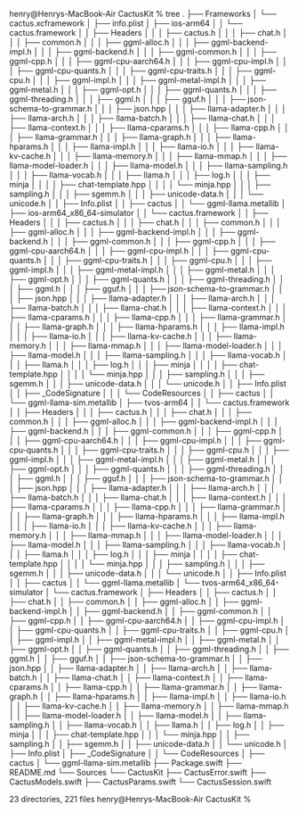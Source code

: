 henry@Henrys-MacBook-Air CactusKit % tree
.
├── Frameworks
│   └── cactus.xcframework
│       ├── info.plist
│       ├── ios-arm64
│       │   └── cactus.framework
│       │       ├── Headers
│       │       │   ├── cactus.h
│       │       │   ├── chat.h
│       │       │   ├── common.h
│       │       │   ├── ggml-alloc.h
│       │       │   ├── ggml-backend-impl.h
│       │       │   ├── ggml-backend.h
│       │       │   ├── ggml-common.h
│       │       │   ├── ggml-cpp.h
│       │       │   ├── ggml-cpu-aarch64.h
│       │       │   ├── ggml-cpu-impl.h
│       │       │   ├── ggml-cpu-quants.h
│       │       │   ├── ggml-cpu-traits.h
│       │       │   ├── ggml-cpu.h
│       │       │   ├── ggml-impl.h
│       │       │   ├── ggml-metal-impl.h
│       │       │   ├── ggml-metal.h
│       │       │   ├── ggml-opt.h
│       │       │   ├── ggml-quants.h
│       │       │   ├── ggml-threading.h
│       │       │   ├── ggml.h
│       │       │   ├── gguf.h
│       │       │   ├── json-schema-to-grammar.h
│       │       │   ├── json.hpp
│       │       │   ├── llama-adapter.h
│       │       │   ├── llama-arch.h
│       │       │   ├── llama-batch.h
│       │       │   ├── llama-chat.h
│       │       │   ├── llama-context.h
│       │       │   ├── llama-cparams.h
│       │       │   ├── llama-cpp.h
│       │       │   ├── llama-grammar.h
│       │       │   ├── llama-graph.h
│       │       │   ├── llama-hparams.h
│       │       │   ├── llama-impl.h
│       │       │   ├── llama-io.h
│       │       │   ├── llama-kv-cache.h
│       │       │   ├── llama-memory.h
│       │       │   ├── llama-mmap.h
│       │       │   ├── llama-model-loader.h
│       │       │   ├── llama-model.h
│       │       │   ├── llama-sampling.h
│       │       │   ├── llama-vocab.h
│       │       │   ├── llama.h
│       │       │   ├── log.h
│       │       │   ├── minja
│       │       │   │   ├── chat-template.hpp
│       │       │   │   └── minja.hpp
│       │       │   ├── sampling.h
│       │       │   ├── sgemm.h
│       │       │   ├── unicode-data.h
│       │       │   └── unicode.h
│       │       ├── Info.plist
│       │       ├── cactus
│       │       └── ggml-llama.metallib
│       ├── ios-arm64_x86_64-simulator
│       │   └── cactus.framework
│       │       ├── Headers
│       │       │   ├── cactus.h
│       │       │   ├── chat.h
│       │       │   ├── common.h
│       │       │   ├── ggml-alloc.h
│       │       │   ├── ggml-backend-impl.h
│       │       │   ├── ggml-backend.h
│       │       │   ├── ggml-common.h
│       │       │   ├── ggml-cpp.h
│       │       │   ├── ggml-cpu-aarch64.h
│       │       │   ├── ggml-cpu-impl.h
│       │       │   ├── ggml-cpu-quants.h
│       │       │   ├── ggml-cpu-traits.h
│       │       │   ├── ggml-cpu.h
│       │       │   ├── ggml-impl.h
│       │       │   ├── ggml-metal-impl.h
│       │       │   ├── ggml-metal.h
│       │       │   ├── ggml-opt.h
│       │       │   ├── ggml-quants.h
│       │       │   ├── ggml-threading.h
│       │       │   ├── ggml.h
│       │       │   ├── gguf.h
│       │       │   ├── json-schema-to-grammar.h
│       │       │   ├── json.hpp
│       │       │   ├── llama-adapter.h
│       │       │   ├── llama-arch.h
│       │       │   ├── llama-batch.h
│       │       │   ├── llama-chat.h
│       │       │   ├── llama-context.h
│       │       │   ├── llama-cparams.h
│       │       │   ├── llama-cpp.h
│       │       │   ├── llama-grammar.h
│       │       │   ├── llama-graph.h
│       │       │   ├── llama-hparams.h
│       │       │   ├── llama-impl.h
│       │       │   ├── llama-io.h
│       │       │   ├── llama-kv-cache.h
│       │       │   ├── llama-memory.h
│       │       │   ├── llama-mmap.h
│       │       │   ├── llama-model-loader.h
│       │       │   ├── llama-model.h
│       │       │   ├── llama-sampling.h
│       │       │   ├── llama-vocab.h
│       │       │   ├── llama.h
│       │       │   ├── log.h
│       │       │   ├── minja
│       │       │   │   ├── chat-template.hpp
│       │       │   │   └── minja.hpp
│       │       │   ├── sampling.h
│       │       │   ├── sgemm.h
│       │       │   ├── unicode-data.h
│       │       │   └── unicode.h
│       │       ├── Info.plist
│       │       ├── _CodeSignature
│       │       │   └── CodeResources
│       │       ├── cactus
│       │       └── ggml-llama-sim.metallib
│       ├── tvos-arm64
│       │   └── cactus.framework
│       │       ├── Headers
│       │       │   ├── cactus.h
│       │       │   ├── chat.h
│       │       │   ├── common.h
│       │       │   ├── ggml-alloc.h
│       │       │   ├── ggml-backend-impl.h
│       │       │   ├── ggml-backend.h
│       │       │   ├── ggml-common.h
│       │       │   ├── ggml-cpp.h
│       │       │   ├── ggml-cpu-aarch64.h
│       │       │   ├── ggml-cpu-impl.h
│       │       │   ├── ggml-cpu-quants.h
│       │       │   ├── ggml-cpu-traits.h
│       │       │   ├── ggml-cpu.h
│       │       │   ├── ggml-impl.h
│       │       │   ├── ggml-metal-impl.h
│       │       │   ├── ggml-metal.h
│       │       │   ├── ggml-opt.h
│       │       │   ├── ggml-quants.h
│       │       │   ├── ggml-threading.h
│       │       │   ├── ggml.h
│       │       │   ├── gguf.h
│       │       │   ├── json-schema-to-grammar.h
│       │       │   ├── json.hpp
│       │       │   ├── llama-adapter.h
│       │       │   ├── llama-arch.h
│       │       │   ├── llama-batch.h
│       │       │   ├── llama-chat.h
│       │       │   ├── llama-context.h
│       │       │   ├── llama-cparams.h
│       │       │   ├── llama-cpp.h
│       │       │   ├── llama-grammar.h
│       │       │   ├── llama-graph.h
│       │       │   ├── llama-hparams.h
│       │       │   ├── llama-impl.h
│       │       │   ├── llama-io.h
│       │       │   ├── llama-kv-cache.h
│       │       │   ├── llama-memory.h
│       │       │   ├── llama-mmap.h
│       │       │   ├── llama-model-loader.h
│       │       │   ├── llama-model.h
│       │       │   ├── llama-sampling.h
│       │       │   ├── llama-vocab.h
│       │       │   ├── llama.h
│       │       │   ├── log.h
│       │       │   ├── minja
│       │       │   │   ├── chat-template.hpp
│       │       │   │   └── minja.hpp
│       │       │   ├── sampling.h
│       │       │   ├── sgemm.h
│       │       │   ├── unicode-data.h
│       │       │   └── unicode.h
│       │       ├── Info.plist
│       │       ├── cactus
│       │       └── ggml-llama.metallib
│       └── tvos-arm64_x86_64-simulator
│           └── cactus.framework
│               ├── Headers
│               │   ├── cactus.h
│               │   ├── chat.h
│               │   ├── common.h
│               │   ├── ggml-alloc.h
│               │   ├── ggml-backend-impl.h
│               │   ├── ggml-backend.h
│               │   ├── ggml-common.h
│               │   ├── ggml-cpp.h
│               │   ├── ggml-cpu-aarch64.h
│               │   ├── ggml-cpu-impl.h
│               │   ├── ggml-cpu-quants.h
│               │   ├── ggml-cpu-traits.h
│               │   ├── ggml-cpu.h
│               │   ├── ggml-impl.h
│               │   ├── ggml-metal-impl.h
│               │   ├── ggml-metal.h
│               │   ├── ggml-opt.h
│               │   ├── ggml-quants.h
│               │   ├── ggml-threading.h
│               │   ├── ggml.h
│               │   ├── gguf.h
│               │   ├── json-schema-to-grammar.h
│               │   ├── json.hpp
│               │   ├── llama-adapter.h
│               │   ├── llama-arch.h
│               │   ├── llama-batch.h
│               │   ├── llama-chat.h
│               │   ├── llama-context.h
│               │   ├── llama-cparams.h
│               │   ├── llama-cpp.h
│               │   ├── llama-grammar.h
│               │   ├── llama-graph.h
│               │   ├── llama-hparams.h
│               │   ├── llama-impl.h
│               │   ├── llama-io.h
│               │   ├── llama-kv-cache.h
│               │   ├── llama-memory.h
│               │   ├── llama-mmap.h
│               │   ├── llama-model-loader.h
│               │   ├── llama-model.h
│               │   ├── llama-sampling.h
│               │   ├── llama-vocab.h
│               │   ├── llama.h
│               │   ├── log.h
│               │   ├── minja
│               │   │   ├── chat-template.hpp
│               │   │   └── minja.hpp
│               │   ├── sampling.h
│               │   ├── sgemm.h
│               │   ├── unicode-data.h
│               │   └── unicode.h
│               ├── Info.plist
│               ├── _CodeSignature
│               │   └── CodeResources
│               ├── cactus
│               └── ggml-llama-sim.metallib
├── Package.swift
├── README.md
└── Sources
    └── CactusKit
        ├── CactusError.swift
        ├── CactusModels.swift
        ├── CactusParams.swift
        └── CactusSession.swift

23 directories, 221 files
henry@Henrys-MacBook-Air CactusKit % 